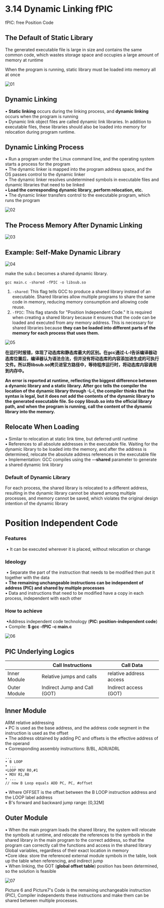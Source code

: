 # 3.14 Dynamic Linking fPIC



fPIC: free Position Code



## The Default of Static Library

The generated executable file is large in size and contains the same common code, which wastes storage space and occupies a large amount of memory at runtime

When the program is running, static library must be loaded into memory all at once

![01](https://github.com/knightsummon/02-Computer-underlying-programming-and-system-optimization/blob/main/03%20Compile%20Linking%20and%20Run%20the%20Program/3.14%20Dynamic%20Linking%20fPIC.assets/01.jpg)

## Dynamic Linking

• **Static linking** occurs during the linking process, and **dynamic linking** occurs when the program is running  
• Dynamic link object files are called dynamic link libraries. In addition to executable files, these libraries should also be loaded into memory for relocation during program runtime.

## Dynamic Linking Process

• Run a program under the Linux command line, and the operating system starts a process for the program  
• The dynamic linker is mapped into the program address space, and the OS passes control to the dynamic linker  
• The dynamic linker resolves undetermined symbols in executable files and dynamic libraries that need to be linked  
**• Load the corresponding dynamic library, perform relocation, etc.**  
• The dynamic linker transfers control to the executable program, which runs the program  

![02](https://github.com/knightsummon/02-Computer-underlying-programming-and-system-optimization/blob/main/03%20Compile%20Linking%20and%20Run%20the%20Program/3.14%20Dynamic%20Linking%20fPIC.assets/02.jpg)



## The Process Memory After Dynamic Linking

![03](https://github.com/knightsummon/02-Computer-underlying-programming-and-system-optimization/blob/main/03%20Compile%20Linking%20and%20Run%20the%20Program/3.14%20Dynamic%20Linking%20fPIC.assets/03.jpg)



## Example: Self-Make Dynamic Library

![04](https://github.com/knightsummon/02-Computer-underlying-programming-and-system-optimization/blob/main/03%20Compile%20Linking%20and%20Run%20the%20Program/3.14%20Dynamic%20Linking%20fPIC.assets/04.jpg)

make the sub.c becomes a shared dynamic library.

```
gcc main.c -shared -fPIC -o libsub.so
```

1. `-shared`: This flag tells GCC to produce a shared library instead of an executable. Shared libraries allow multiple programs to share the same code in memory, reducing memory consumption and allowing code reuse.  
2. `-fPIC`: This flag stands for "Position Independent Code." It is required when creating a shared library because it ensures that the code can be loaded and executed from any memory address. This is necessary for shared libraries because **they can be loaded into different parts of the memory for each process that uses them.**  

![05](https://github.com/knightsummon/02-Computer-underlying-programming-and-system-optimization/blob/main/03%20Compile%20Linking%20and%20Run%20the%20Program/3.14%20Dynamic%20Linking%20fPIC.assets/05.jpg)

**在运行时报错，体现了动态库和静态库最大的区别。在gcc通过-L-l告诉编译器动态库位置后，编译器认为语法合法，但并没有将动态库的内容添加进生成的可执行文件。所以将libsub.so拷贝进官方路径中，等待程序运行时，将动态库内容调用到内存中。**

**An error is reported at runtime, reflecting the biggest difference between a dynamic library and a static library. After gcc tells the compiler the location of the dynamic library through -L-l, the compiler thinks that the syntax is legal, but it does not add the contents of the dynamic library to the generated executable file. So copy libsub.so into the official library path, and when the program is running, call the content of the dynamic library into the memory.** 



## Relocate When Loading

• Similar to relocation at static link time, but deferred until runtime  
• References to all absolute addresses in the executable file. Waiting for the dynamic library to be loaded into the memory, and after the address is determined, relocate the absolute address references in the executable file  
• Implementation: GCC compiles using the **--shared** parameter to generate a shared dynamic link library      

### Default of Dynamic Library

For each process, the shared library is relocated to a different address, resulting in the dynamic library cannot be shared among multiple processes, and memory cannot be saved, which violates the original design intention of the dynamic library  



# Position Independent Code

### Features

​	• It can be executed wherever it is placed, without relocation or change  

### Ideology 

​	• Separate the part of the instruction that needs to be modified then put it together with the data  
​	• **The remaining unchangeable instructions can be independent of address (PIC) and shared by multiple processes**   
​	• Data and instructions that need to be modified have a copy in each process, independent with each other  

### How to achieve

​	•Address independent code technology (**PIC: position-independent code**)  
​	• Compile: **$ gcc -fPIC -c main.c**

![06](https://github.com/knightsummon/02-Computer-underlying-programming-and-system-optimization/blob/main/03%20Compile%20Linking%20and%20Run%20the%20Program/3.14%20Dynamic%20Linking%20fPIC.assets/06.jpg)

## PIC Underlying Logics

|              | Call Instructions            | Call Data               |
| ------------ | ---------------------------- | ----------------------- |
| Inner Module | Relative jumps and calls     | relative address access |
| Outer Module | Indirect Jump and Call (GOT) | Indirect access (GOT)   |

## Inner Module

ARM relative addressing  
	• PC is used as the base address, and the address code segment in the instruction is used as the offset  
	• The address obtained by adding PC and offsets is the effective address of the operand  
	• Corresponding assembly instructions: B/BL, ADR/ADRL  

```
...
• B LOOP
• ...
•LOOP MOV R0,#1
• MOV R1,R0
• ...
// now B Loop equals ADD PC, PC, #offset
```

• Where OFFSET is the offset between the B LOOP instruction address and the LOOP label address  
• B's forward and backward jump range: [0,32M]  

## Outer Module

• When the main program loads the shared library, the system will relocate the symbols at runtime, and relocate the references to the symbols in the shared library in the main program to the correct address, so that the program can correctly call the functions and access in the shared library Global variables, regardless of their exact location in memory  
•Core idea: store the referenced external module symbols in the table, look up the table when referencing, and indirect jump  
• When linking, the GOT (**global offset table**) position has been determined, so the solution is feasible

![07](https://github.com/knightsummon/02-Computer-underlying-programming-and-system-optimization/blob/main/03%20Compile%20Linking%20and%20Run%20the%20Program/3.14%20Dynamic%20Linking%20fPIC.assets/07.jpg)

Picture 6 and Picture7's Code is the remaining unchangeable instruction (PIC), Compiler independents these instructions and make them can be shared between multiple processes.

